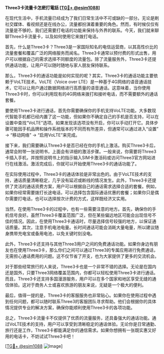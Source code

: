 **Three3卡流量卡怎麽打電話 [[TG💪+ @esim1088](https://t.me/s/esim1088)]**

在现代生活中，手机流量已经成为了我们日常生活中不可或缺的一部分。无论是刷社交媒体、看视频还是在线办公，流量都扮演着重要的角色。然而，有时候仅仅有流量是不够的，我们还需要打电话的功能来保持与外界的联系。今天，我们就来聊聊Three3卡流量卡，以及如何使用它来拨打电话。

首先，什么是Three3卡？Three3是一家国际知名的电信运营商，以其高性价比的流量套餐和覆盖广泛的网络服务而闻名。Three3卡通常以预付费的形式出售，用户可以根据自己的需求选择不同额度的流量包。除了流量服务外，Three3卡还提供通话功能，让用户可以随时随地与家人朋友保持联系。

那么，Three3卡的通话功能是如何实现的呢？其实，Three3卡的通话功能主要依赖于VoLTE技术。VoLTE（Voice over LTE）是一种基于4G网络的语音通话技术，它可以让用户通过数据网络进行高质量的语音通话。这意味着，当你使用Three3卡时，你可以利用现有的4G网络来拨打和接听电话，而不需要额外的通话套餐。

要使用Three3卡进行通话，首先你需要确保你的手机支持VoLTE功能。大多数现代智能手机都已经内置了这一功能，但如果你不确定自己的手机是否支持，可以在设置中查找“VoLTE”选项。如果发现该选项没有开启，你可以手动打开它。具体步骤可能因手机品牌和操作系统版本的不同而有所差异，但通常可以通过进入“设置” -> “移动网络” -> “启用VoLTE”来完成。

接下来，我们需要确认Three3卡是否已经在你的手机上激活。购买Three3卡后，通常会附带一张说明书，上面会有详细的激活步骤。一般来说，你需要将Three3卡插入手机，并按照说明书上的指示输入SIM卡激活码或访问Three3官方网站进行在线激活。激活完成后，你就可以开始使用Three3卡的通话功能了。

在实际使用过程中，Three3卡的通话体验是非常出色的。由于VoLTE技术的支持，通话质量清晰稳定，几乎没有延迟或断线的情况发生。此外，Three3卡还提供了灵活的通话资费方案，用户可以根据自己的通话需求选择合适的套餐。例如，如果你经常需要拨打长途电话，可以选择包含国际通话优惠的套餐；如果你只是偶尔需要打电话，也可以选择按次计费的方式，这样既经济又实用。

当然，在使用Three3卡的过程中，也有一些需要注意的地方。首先，确保你的手机信号良好。虽然Three3卡覆盖范围广泛，但在某些偏远地区可能会出现信号不佳的情况。因此，在使用Three3卡通话时，尽量选择信号较强的地方，以保证通话质量。其次，注意手机电池电量。长时间通话可能会消耗大量电量，所以建议随身携带充电宝或备用电池，以免关键时刻没电。

此外，Three3卡还支持与其他Three3用户之间的免费通话功能。如果你身边有朋友也在使用Three3卡，那么你们之间可以通过Three3的专属应用进行免费通话，无需担心通话费用的问题。这不仅节省了开支，也为大家提供了更多的交流机会。

对于那些经常旅行的人来说，Three3卡也是一个非常不错的选择。无论是在国内还是国外，只要Three3网络覆盖范围内，你都可以轻松使用Three3卡进行通话。而且，Three3卡还支持多国漫游服务，用户可以在多个国家和地区享受无缝的通信体验。这对于商务人士或喜欢旅游的朋友来说，无疑是一个极大的便利。

最后，值得一提的是，Three3卡的客服服务也非常贴心。如果你在使用过程中遇到任何问题，都可以随时联系Three3的客服团队寻求帮助。他们会根据你的具体情况提供专业的解决方案，确保你能顺利使用Three3卡的各项功能。

总之，Three3卡流量卡不仅提供了优质的流量服务，还具备强大的通话功能。通过VoLTE技术的支持，用户可以享受到清晰稳定的通话体验。无论你是日常通勤、旅行还是工作，Three3卡都能满足你的通信需求。如果你想拥有一张既实惠又好用的电话卡，不妨试试Three3卡吧！

[[TG💪+ @esim1088](https://t.me/s/esim1088) ![Image](https://i.postimg.cc/4NQfJmqS/Snipaste-2025-05-13-00-14-12.png)]